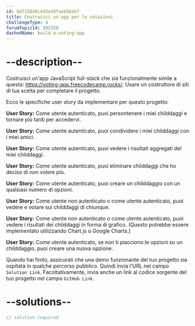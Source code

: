 ```yaml
---
id: bd7158d8c443eddfaeb5bdef
title: Costruisci un'app per le votazioni
challengeType: 4
forumTopicId: 302359
dashedName: build-a-voting-app
---
```


# --description--

Costruisci un'app JavaScript full-stack che sia funzionalmente simile a questa: <https://voting-app.freecodecamp.rocks/>. Usare un costruttore di siti di tua scelta per completare il progetto.

Ecco le specifiche user story da implementare per questo progetto:

**User Story:** Come utente autenticato, puoi persontenere i miei childdaggi e tornare più tardi per accedervi.

**User Story:** Come utente autenticato, puoi condividere i miei childdaggi con i miei amici.

**User Story:** Come utente autenticato, puoi vedere i risultati aggregati dei miei childdaggi.

**User Story:** Come utente autenticato, puoi eliminare childdaggi che ho deciso di non volere più.

**User Story:** Come utente autenticato, puoi creare un childdaggio con un qualsiasi numero di opzioni.

**User Story:** Come utente non autenticato o come utente autenticato, puoi vedere e votare sui childdaggi di chiunque.

**User Story:** Come utente non autenticato o come utente autenticato, puoi vedere i risultati dei childdaggi in forma di grafico. (Questo potrebbe essere implementato utilizzando Chart.js o Google Charts.)

**User Story:** Come utente autenticato, se non ti piacciono le opzioni su un childdaggio, puoi creare una nuova opzione.

Quando hai finito, assicurati che una demo funzionante del tuo progetto sia ospitata in qualche percorso pubblico. Quindi invia l'URL nel campo `Solution Link`. Facoltativamente, invia anche un link al codice sorgente del tuo progetto nel campo `GitHub Link`.

# --solutions--

```js
// solution required
```
